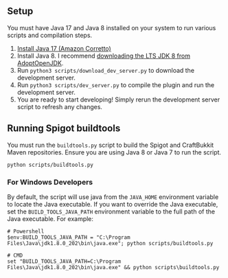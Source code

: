 ## Setup

You must have Java 17 and Java 8 installed on your system to run various scripts and compilation steps.

1. [Install Java 17 (Amazon Corretto)](https://docs.aws.amazon.com/corretto/latest/corretto-17-ug/downloads-list.html)
2. Install Java 8. I recommend [downloading the LTS JDK 8 from AdoptOpenJDK](https://adoptopenjdk.net/releases.html?variant=openjdk8&jvmVariant=hotspot).
3. Run `python3 scripts/download_dev_server.py` to download the development server.
4. Run `python3 scripts/dev_server.py` to compile the plugin and run the development server.
5. You are ready to start developing! Simply rerun the development server script to refresh any changes.

## Running Spigot buildtools

You must run the `buildtools.py` script to build the Spigot and CraftBukkit Maven repositories. Ensure you are using 
Java 8 or Java 7 to run the script.

```shell
python scripts/buildtools.py
```

### For Windows Developers
By default, the script will use java from the `JAVA_HOME` environment variable to locate the Java executable. If you
want to override the Java executable, set the `BUILD_TOOLS_JAVA_PATH` environment variable to the full path of the Java
executable. For example:
```shell
# Powershell
$env:BUILD_TOOLS_JAVA_PATH = "C:\Program Files\Java\jdk1.8.0_202\bin\java.exe"; python scripts/buildtools.py

# CMD
set "BUILD_TOOLS_JAVA_PATH=C:\Program Files\Java\jdk1.8.0_202\bin\java.exe" && python scripts\buildtools.py
```
